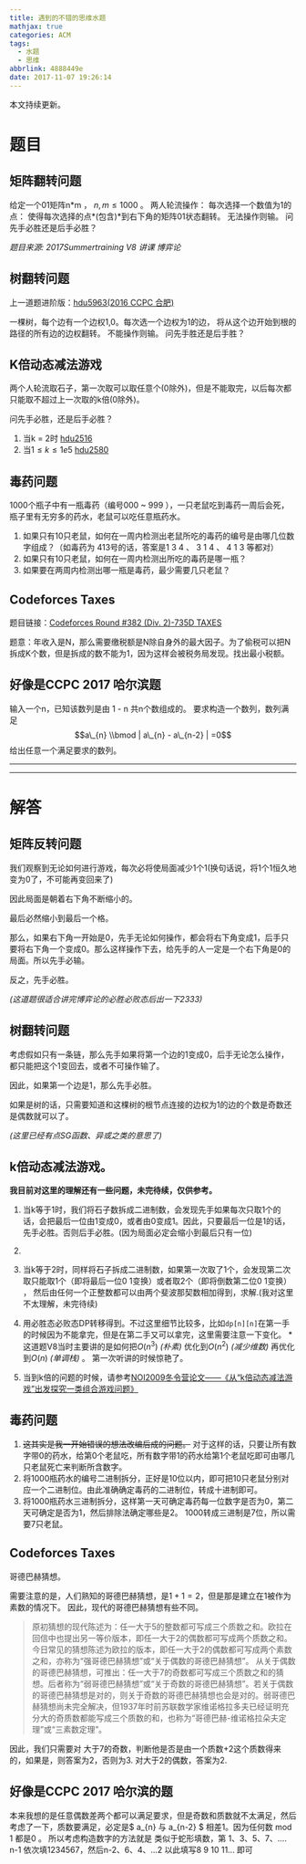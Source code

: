 ```yaml
---
title: 遇到的不错的思维水题
mathjax: true
categories: ACM
tags:
  - 水题
  - 思维
abbrlink: 4888449e
date: 2017-11-07 19:26:14
---
```



本文持续更新。
<!--more-->

# 题目

## 矩阵翻转问题

给定一个01矩阵n\*m ，  $n , m \leq 1000$ 。
两人轮流操作：
每次选择一个数值为1的点：
使得每次选择的点*(包含)*到右下角的矩阵01状态翻转。
无法操作则输。
问先手必胜还是后手必胜？

*题目来源: 2017Summertraining V8 讲课 博弈论*


## 树翻转问题

上一道题进阶版：[hdu5963(2016 CCPC 合肥)](http://acm.hdu.edu.cn/showproblem.php?pid=5963)

一棵树，每个边有一个边权1,0。每次选一个边权为1的边，
将从这个边开始到根的路径的所有边的边权翻转。
不能操作则输。
问先手胜还是后手胜？



## K倍动态减法游戏


两个人轮流取石子，第一次取可以取任意个(0除外)，但是不能取完，以后每次都只能取不超过上一次取的k倍(0除外)。

问先手必胜，还是后手必胜？

1. 当k = 2时 [hdu2516](http://acm.hdu.edu.cn/showproblem.php?pid=2516)
2. 当$1 \leq k \leq 1e5$  [hdu2580](http://acm.hdu.edu.cn/showproblem.php?pid=2580)


## 毒药问题


1000个瓶子中有一瓶毒药（编号000 ~ 999 ），一只老鼠吃到毒药一周后会死，瓶子里有无穷多的药水，老鼠可以吃任意瓶药水。
1. 如果只有10只老鼠，如何在一周内检测出老鼠所吃的毒药的编号是由哪几位数字组成？（如毒药为 413号的话，答案是1 3 4 、 3 1 4 、 4 1 3 等都对）
2. 如果只有10只老鼠，如何在一周内检测出所吃的毒药是哪一瓶？
3. 如果要在两周内检测出哪一瓶是毒药，最少需要几只老鼠？



## Codeforces Taxes

题目链接：[Codeforces Round #382 (Div. 2)-735D TAXES](http://codeforces.com/contest/584/problem/D)

题意：年收入是N，那么需要缴税额是N除自身外的最大因子。为了偷税可以把N拆成K个数，但是拆成的数不能为1，因为这样会被税务局发现。找出最小税额。


## 好像是CCPC 2017 哈尔滨题

输入一个n，已知该数列是由 1 - n 共n个数组成的。 要求构造一个数列，数列满足
$$a\_{n} \\bmod  |  a\_{n} - a\_{n-2}   | =0$$ 
给出任意一个满足要求的数列。


-----
-----


# 解答

## 矩阵反转问题

我们观察到无论如何进行游戏，每次必将使局面减少1个1(换句话说，将1个1恒久地变为0了，不可能再变回来了)

因此局面是朝着右下角不断缩小的。

最后必然缩小到最后一个格。

那么，如果右下角一开始是0，先手无论如何操作，都会将右下角变成1，后手只要将右下角一个变成0。那么这样操作下去，给先手的人一定是一个右下角是0的局面。所以先手必输。

反之，先手必胜。


*(这道题很适合讲完博弈论的必胜必败态后出一下2333)*



## 树翻转问题

考虑假如只有一条链，那么先手如果将第一个边的1变成0，后手无论怎么操作，都只能把这个1变回去，或者不可操作输了。

因此，如果第一个边是1，那么先手必胜。

如果是树的话，只需要知道和这棵树的根节点连接的边权为1的边的个数是奇数还是偶数就可以了。

*(这里已经有点SG函数、异或之类的意思了)*



## k倍动态减法游戏。

**我目前对这里的理解还有一些问题，未完待续，仅供参考。**
1. 当k等于1时，我们将石子数拆成二进制数，会发现先手如果每次只取1个的话，会把最后一位由1变成0，或者由0变成1。因此，只要最后一位是1的话，先手必胜。否则后手必胜。(因为局面必定会缩小到最后只有一位)
2. 
  1. 当k等于2时，同样将石子拆成二进制数，如果第一次取了1个，会发现第二次取只能取1个（即将最后一位0 1变换）或者取2个（即将倒数第二位0 1变换） ， 然后由任何一个正整数都可以由两个斐波那契数相加得到，求解.(我对这里不太理解，未完待续)

  2. 用必胜态必败态DP转移得到。不过这里细节比较多，比如`dp[n][n]`在第一手的时候因为不能拿完，但是在第二手又可以拿完，这里需要注意一下变化。 *这道题V8当时主要讲的是如何把$O(n^{3})$ *(朴素)* 优化到$O(n^{2})$ *(减少维数)* 再优化到$O(n)$ *(单调栈)* 。 第一次听讲的时候惊艳了。

3. 当到k倍的问题的时候，请参考[NOI2009冬令营论文——《从“k倍动态减法游戏”出发探究一类组合游戏问题》](https://wenku.baidu.com/view/40a4a16fd0d233d4b04e6912.html)



## 毒药问题

1. ~~这其实是我一开始错误的想法改编后成的问题。~~
对于这样的话，只要让所有数字带0的药水，给第0个老鼠吃，所有数字带1的药水给第1个老鼠吃即可由哪几只老鼠死亡来判断所含数字。
2. 将1000瓶药水的编号二进制拆分，正好是10位以内，即可把10只老鼠分别对应一个二进制位。由此准确确定毒药的二进制位，转成十进制即可。
3. 将1000瓶药水三进制拆分，这样第一天可确定毒药每一位数字是否为0，第二天可确定是否为1，然后排除法确定哪些是2。
1000转成三进制是7位，所以需要7只老鼠。



## Codeforces Taxes

哥德巴赫猜想。

需要注意的是，人们熟知的哥德巴赫猜想，是$1+1=2$，但是那是建立在1被作为素数的情况下。
因此，现代的哥德巴赫猜想有些不同。
>原初猜想的现代陈述为：任一大于5的整数都可写成三个质数之和。欧拉在回信中也提出另一等价版本，即任一大于2的偶数都可写成两个质数之和。
>今日常见的猜想陈述为欧拉的版本，即任一大于2的偶数都可写成两个素数之和，亦称为“强哥德巴赫猜想”或“关于偶数的哥德巴赫猜想”。
>从关于偶数的哥德巴赫猜想，可推出：任一大于7的奇数都可写成三个质数之和的猜想。后者称为“弱哥德巴赫猜想”或“关于奇数的哥德巴赫猜想”。若关于偶数的哥德巴赫猜想是对的，则关于奇数的哥德巴赫猜想也会是对的。弱哥德巴赫猜想尚未完全解决，但1937年时前苏联数学家维诺格拉多夫已经证明充分大的奇质数都能写成三个质数的和，也称为“哥德巴赫-维诺格拉朵夫定理”或“三素数定理”。

因此，我们只需要对 大于7的奇数，判断他是否是由一个质数+2这个质数得来的，如果是，则答案为2，否则为3.
对大于2的偶数，答案为2.


## 好像是CCPC 2017 哈尔滨的题

本来我想的是任意偶数差两个都可以满足要求，但是奇数和质数就不太满足，然后考虑了一下，质数要满足，必定是$ a\_{n} 与 a\_{n-2} $ 相差1。因为任何数 mod 1 都是0 。
所以考虑构造数字的方法就是 类似于蛇形填数，第 1、3、5、7、.... n-1 依次填1234567，然后n-2、6、4、...2 以此填写8 9 10 11...  即可
